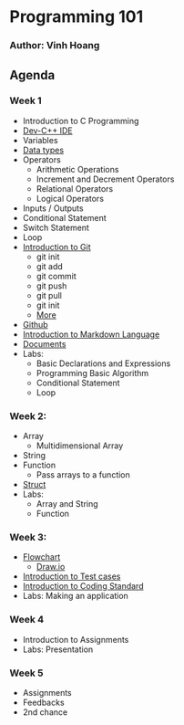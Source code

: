 # Programming 101

### Author: Vinh Hoang

## Agenda
### Week 1
  - Introduction to C Programming
  - [Dev-C++ IDE](https://sourceforge.net/projects/orwelldevcpp/)
  - Variables
  - [Data types](https://www.tutorialspoint.com/cprogramming/c_data_types.htm)
  - Operators
    - Arithmetic Operations
    - Increment and Decrement Operators
    - Relational Operators
    - Logical Operators
  - Inputs / Outputs
  - Conditional Statement
  - Switch Statement
  - Loop
  - [Introduction to Git](https://git-scm.com/)
    - git init
    - git add
    - git commit
    - git push
    - git pull
    - git init
    - [More](https://www.youtube.com/watch?v=1JuYQgpbrW0)
  - [Github](https://github.com/)
  - [Introduction to Markdown Language](https://www.markdownguide.org/basic-syntax/)
  - [Documents](http://www.kciti.edu/wp-content/uploads/2017/07/cprogramming_tutorial.pdf)
  - Labs:
    - Basic Declarations and Expressions
    - Programming Basic Algorithm
    - Conditional Statement
    - Loop
### Week 2:
  - Array
    - Multidimensional Array
  - String
  - Function
    - Pass arrays to a function
  - [Struct](https://www.tutorialspoint.com/cprogramming/c_structures.htm)
  - Labs:
    - Array and String
    - Function
### Week 3:
  - [Flowchart](https://www.visual-paradigm.com/tutorials/flowchart-tutorial/)
    - [Draw.io](https://www.draw.io/)
  - [Introduction to Test cases](https://www.softwaretestingmaterial.com/test-case-template-with-explanation/)
  - [Introduction to Coding Standard](https://www.gnu.org/prep/standards/html_node/Writing-C.html)
  - Labs: Making an application
### Week 4
  - Introduction to Assignments
  - Labs: Presentation
### Week 5
  - Assignments
  - Feedbacks
  - 2nd chance
